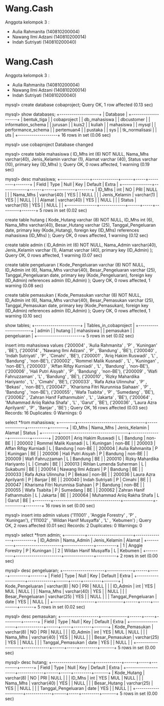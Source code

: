 # Wang.Cash

Anggota kelompok 3 :
* Aulia Rahmanita     (140810200004)
* Nawang Ilmi Adzani  (140810200014)
* Indah Sutriyati     (140810200040)

# Wang.Cash

Anggota kelompok 3 :
* Aulia Rahmanita     (140810200004)
* Nawang Ilmi Adzani  (140810200014)
* Indah Sutriyati     (140810200040)

mysql> create database cobaproject;
Query OK, 1 row affected (0.13 sec)

mysql> show databases;
+--------------------+
| Database           |
+--------------------+
| bentuk_tiga        |
| cobaproject        |
| db_mahasiswa       |
| dbcustomer         |
| information_schema |
| jurusan            |
| kuis2              |
| kuliah             |
| mahasiswa          |
| mysql              |
| performance_schema |
| pertemuan4         |
| pustaka            |
| sys                |
| tk_normalisasi     |
| uts                |
+--------------------+
16 rows in set (0.06 sec)

mysql> use cobaproject
Database changed

mysql> create table mahasiswa (
ID_Mhs int (6) NOT NULL,
Nama_Mhs varchar(40),
Jenis_Kelamin varchar (1),
Alamat varchar (40),
Status varchar (10),
primary key (ID_Mhs)
);
Query OK, 0 rows affected, 1 warning (0.19 sec)

mysql> desc mahasiswa;
+---------------+-------------+------+-----+---------+-------+
| Field         | Type        | Null | Key | Default | Extra |
+---------------+-------------+------+-----+---------+-------+
| ID_Mhs        | int         | NO   | PRI | NULL    |       |
| Nama_Mhs      | varchar(40) | YES  |     | NULL    |       |
| Jenis_Kelamin | varchar(1)  | YES  |     | NULL    |       |
| Alamat        | varchar(40) | YES  |     | NULL    |       |
| Status        | varchar(10) | YES  |     | NULL    |       |
+---------------+-------------+------+-----+---------+-------+
5 rows in set (0.02 sec)


create table hutang (
Kode_Hutang varchar (8) NOT NULL,
ID_Mhs int (6),
Nama_Mhs varchar(40),
Besar_Hutang varchar (25),
Tanggal_Pengeluaran date,
primary key (Kode_Hutang),
foreign key (ID_Mhs) references mahasiswa (ID_Mhs)
);
Query OK, 0 rows affected, 1 warning (0.12 sec)

create table admin (
ID_Admin int (6) NOT NULL,
Nama_Admin varchar(40),
Jenis_Kelamin varchar (1),
Alamat varchar (40),
primary key (ID_Admin)
);
Query OK, 0 rows affected, 1 warning (0.07 sec)


create table pengeluaran (
Kode_Pengeluaran varchar (8) NOT NULL,
ID_Admin int (6),
Nama_Mhs varchar(40),
Besar_Pengeluaran varchar (25),
Tanggal_Pengeluaran date,
primary key (Kode_Pengeluaran),
foreign key (ID_Admin) references admin (ID_Admin)
);
Query OK, 0 rows affected, 1 warning (0.08 sec)

create table pemasukan (
Kode_Pemasukan varchar (8) NOT NULL,
ID_Admin int (6),
Nama_Mhs varchar(40),
Besar_Pemasukan varchar (25),
Tanggal_Pemasukan date,
primary key (Kode_Pemasukan),
foreign key (ID_Admin) references admin (ID_Admin)
);
Query OK, 0 rows affected, 1 warning (0.10 sec)

show tables;
+-----------------------+
| Tables_in_cobaproject |
+-----------------------+
| admin                 |
| hutang                |
| mahasiswa             |
| pemasukan             |
| pengeluaran           |
+-----------------------+
5 rows in set (0.02 sec)


insert into mahasiswa values
('200004' , 'Aulia Rahmanita' , 'P' , 'Kuningan' , 'BE'),
('200014' , 'Nawang Ilmi Adzani' , 'P' , 'Bandung' , 'BE'),
('200040' , 'Indah Sutriyati' , 'P' , 'Cimahi' , 'BE'),
('200001' , 'Ariq Hakim Ruswadi' , 'L' , 'Bandung' , 'non-BE'),
('200002' , 'Rommel Malik Kusnadi' , 'L' , 'Kuningan' , 'non-BE'),
('200003' , 'Affan Rifqy Kurniadi' , 'L' , 'Bandung' , 'non-BE'),
('200006' , 'Hali Putri Aisyah' , 'P' , 'Bandung' , 'non-BE'),
('200009' , 'Wafi Fahruzzaman' , 'L' , 'Bandung' , 'BE'),
('200010' , 'Rizky Mahardika Hariyanto' , 'L' , 'Cimahi' , 'BE'),
('200033' , 'Rafa Azka Ulinnuha' , 'P' , 'Bekasi' , 'non-BE'),
('200047' , 'Kharisma Fitri Nurunnisa Siahaan' , 'P' , 'Bandung' , 'non-BE'),
('200055' , 'Wafa Tsabita' , 'P' , 'Sumedang' , 'BE'),
('200062' , 'Zahran Hanif Fathanmubin' , 'L' , 'Jakarta' , 'BE'),
('200064' , 'Muhammad Ariiq Rakha Shafa' , 'L' , 'Garut' , 'BE'),
('200036' , 'Laura Azra Aprilyanti' , 'P' , 'Banjar' , 'BE')
;
Query OK, 16 rows affected (0.03 sec)
Records: 16  Duplicates: 0  Warnings: 0

select *from mahasiswa;
+--------+----------------------------------+---------------+----------+--------+
| ID_Mhs | Nama_Mhs                         | Jenis_Kelamin | Alamat   | Status |
+--------+----------------------------------+---------------+----------+--------+
| 200001 | Ariq Hakim Ruswadi               | L             | Bandung  | non-BE |
| 200002 | Rommel Malik Kusnadi             | L             | Kuningan | non-BE |
| 200003 | Affan Rifqy Kurniadi             | L             | Bandung  | non-BE |
| 200004 | Aulia Rahmanita                  | P             | Kuningan | BE     |
| 200006 | Hali Putri Aisyah                | P             | Bandung  | non-BE |
| 200009 | Wafi Fahruzzaman                 | L             | Bandung  | BE     |
| 200010 | Rizky Mahardika Hariyanto        | L             | Cimahi   | BE     |
| 200013 | Rihlan Lumenda Suherman          | L             | Sukabumi | BE     |
| 200014 | Nawang Ilmi Adzani               | P             | Bandung  | BE     |
| 200033 | Rafa Azka Ulinnuha               | P             | Bekasi   | non-BE |
| 200036 | Laura Azra Aprilyanti            | P             | Banjar   | BE     |
| 200040 | Indah Sutriyati                  | P             | Cimahi   | BE     |
| 200047 | Kharisma Fitri Nurunnisa Siahaan | P             | Bandung  | non-BE |
| 200055 | Wafa Tsabita                     | P             | Sumedang | BE     |
| 200062 | Zahran Hanif Fathanmubin         | L             | Jakarta  | BE     |
| 200064 | Muhammad Ariiq Rakha Shafa       | L             | Garut    | BE     |
+--------+----------------------------------+---------------+----------+--------+
16 rows in set (0.00 sec)

mysql> insert into admin values
('111001' , 'Anggie Forestry' , 'P' , 'Kuningan'),
('111002' , 'Wildan Hanif Musyaffa' , 'L' , 'Kebumen')
;
Query OK, 2 rows affected (0.01 sec)
Records: 2  Duplicates: 0  Warnings: 0

mysql> select *from admin;
+----------+-----------------------+---------------+----------+
| ID_Admin | Nama_Admin            | Jenis_Kelamin | Alamat   |
+----------+-----------------------+---------------+----------+
|        1 | Anggie Forestry       | P             | Kuningan |
|        2 | Wildan Hanif Musyaffa | L             | Kebumen  |
+----------+-----------------------+---------------+----------+
2 rows in set (0.00 sec)


mysql> desc pengeluaran;
+---------------------+-------------+------+-----+---------+-------+
| Field               | Type        | Null | Key | Default | Extra |
+---------------------+-------------+------+-----+---------+-------+
| Kode_Pengeluaran    | varchar(8)  | NO   | PRI | NULL    |       |
| ID_Admin            | int         | YES  | MUL | NULL    |       |
| Nama_Mhs            | varchar(40) | YES  |     | NULL    |       |
| Besar_Pengeluaran   | varchar(25) | YES  |     | NULL    |       |
| Tanggal_Pengeluaran | date        | YES  |     | NULL    |       |
+---------------------+-------------+------+-----+---------+-------+
5 rows in set (0.02 sec)

mysql> desc pemasukan;
+-------------------+-------------+------+-----+---------+-------+
| Field             | Type        | Null | Key | Default | Extra |
+-------------------+-------------+------+-----+---------+-------+
| Kode_Pemasukan    | varchar(8)  | NO   | PRI | NULL    |       |
| ID_Admin          | int         | YES  | MUL | NULL    |       |
| Nama_Mhs          | varchar(40) | YES  |     | NULL    |       |
| Besar_Pemasukan   | varchar(25) | YES  |     | NULL    |       |
| Tanggal_Pemasukan | date        | YES  |     | NULL    |       |
+-------------------+-------------+------+-----+---------+-------+
5 rows in set (0.00 sec)

mysql> desc hutang;
+---------------------+-------------+------+-----+---------+-------+
| Field               | Type        | Null | Key | Default | Extra |
+---------------------+-------------+------+-----+---------+-------+
| Kode_Hutang         | varchar(8)  | NO   | PRI | NULL    |       |
| ID_Mhs              | int         | YES  | MUL | NULL    |       |
| Nama_Mhs            | varchar(40) | YES  |     | NULL    |       |
| Besar_Hutang        | varchar(25) | YES  |     | NULL    |       |
| Tanggal_Pengeluaran | date        | YES  |     | NULL    |       |
+---------------------+-------------+------+-----+---------+-------+
5 rows in set (0.00 sec)


